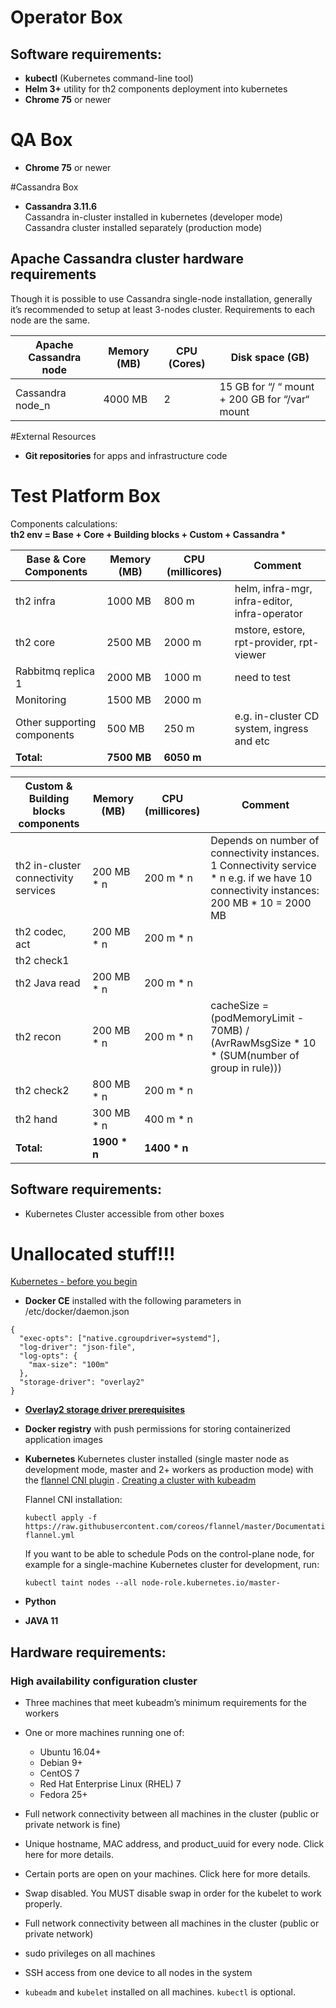 # Operator Box
## Software requirements:
* __kubectl__ (Kubernetes command-line tool)
* __Helm 3+__ utility for th2 components deployment into kubernetes
* __Chrome 75__ or newer 

# QA Box
* __Chrome 75__ or newer 

#Cassandra Box
* __Cassandra 3.11.6__<br>
    Cassandra in-cluster installed in kubernetes (developer mode)<br>
    Cassandra cluster installed separately (production mode)<br>
## Apache Cassandra cluster hardware requirements
   Though it is possible to use Cassandra single-node installation, generally it’s recommended to setup at least 3-nodes cluster. Requirements to each node are the same.
   
 | Apache Cassandra node | Memory (MB) | CPU (Сores) | Disk space (GB) |
 |-----|------|---------|-------------|  
 | Cassandra node_n | 4000 MB | 2 | 15 GB for “/ “ mount + 200 GB for “/var“ mount |
 
#External Resources
* __Git repositories__ for apps and infrastructure code

# Test Platform Box
Components calculations:  
__th2 env = Base + Core + Building blocks + Custom + Cassandra *__<br>

| Base & Core Components | Memory (MB) | CPU (millicores) | Comment |
|-----|------|---------|-------------|
| th2 infra | 1000 MB | 800 m | helm, infra-mgr, infra-editor, infra-operator |
| th2 core | 2500 MB | 2000 m | mstore, estore, rpt-provider, rpt-viewer |
| Rabbitmq replica 1 | 2000 MB | 1000 m | need to test |
| Monitoring | 1500 MB | 2000 m | |
| Other supporting components | 500 MB | 250 m | e.g. in-cluster CD system, ingress and etc |
| __Total:__ | __7500 MB__ | __6050 m__ |  |

| Custom & Building blocks components | Memory (MB) | CPU (millicores) | Comment |
|-----|------|---------|-------------|
| th2 in-cluster connectivity services | 200 MB * n | 200 m * n | Depends on number of connectivity instances. 1 Connectivity service * n e.g. if we have 10 connectivity instances: 200 MB * 10 = 2000 MB|
| th2 codec, act | 200 MB * n | 200 m * n |  |
| th2 check1 |  |  |  |
| th2 Java read  | 200 MB * n | 200 m * n |  |
| th2 recon | 200 MB * n | 200 m * n | cacheSize = (podMemoryLimit - 70MB) / (AvrRawMsgSize * 10 * (SUM(number of group in rule))) |
| th2 check2 | 800 MB * n  | 200 m * n |  |
| th2 hand | 300 MB * n | 400 m * n |  |
| __Total:__ | __1900 * n__ | __1400 * n__ |  |

## Software requirements:
* Kubernetes Cluster accessible from other boxes 


# Unallocated stuff!!!

[Kubernetes - before you begin](https://kubernetes.io/docs/setup/production-environment/tools/kubeadm/create-cluster-kubeadm/#before-you-begin)

* __Docker CE__ 
installed with the following parameters in /etc/docker/daemon.json
```
{
  "exec-opts": ["native.cgroupdriver=systemd"],
  "log-driver": "json-file",
  "log-opts": {
    "max-size": "100m" 
  },
  "storage-driver": "overlay2"
}
```
* [__Overlay2 storage driver prerequisites__](https://docs.docker.com/storage/storagedriver/overlayfs-driver/#prerequisites)
* __Docker registry__ with push permissions for storing containerized application images
* __Kubernetes__
  Kubernetes cluster installed (single master node as development mode, master and 2+ workers as production mode) with the [flannel CNI plugin](https://coreos.com/flannel/docs/latest/kubernetes.html#the-flannel-cni-plugin) . [Creating a cluster with kubeadm](https://kubernetes.io/docs/setup/production-environment/tools/kubeadm/create-cluster-kubeadm/)
    
  Flannel CNI installation:
  ```
  kubectl apply -f https://raw.githubusercontent.com/coreos/flannel/master/Documentation/kube-flannel.yml
  ```
  
  If you want to be able to schedule Pods on the control-plane node, for example for a single-machine Kubernetes cluster for development, run:
  ```
  kubectl taint nodes --all node-role.kubernetes.io/master-
  ```
* __Python__
* __JAVA 11__	

## Hardware requirements:
### High availability configuration cluster

* Three machines that meet kubeadm’s minimum requirements for the workers
* One or more machines running one of:
    * Ubuntu 16.04+
    * Debian 9+
    * CentOS 7
    * Red Hat Enterprise Linux (RHEL) 7
    * Fedora 25+

* Full network connectivity between all machines in the cluster (public or private network is fine)
* Unique hostname, MAC address, and product_uuid for every node. Click here for more details.
* Certain ports are open on your machines. Click here for more details.
* Swap disabled. You MUST disable swap in order for the kubelet to work properly.
* Full network connectivity between all machines in the cluster (public or private network)
* sudo privileges on all machines
* SSH access from one device to all nodes in the system
* `kubeadm` and `kubelet` installed on all machines. `kubectl` is optional.
